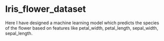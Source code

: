 # Iris_flower_dataset
Here I have designed a machine learning model which predicts the species of the flower based on features like petal_width, petal_length, sepal_width, sepal_length.
